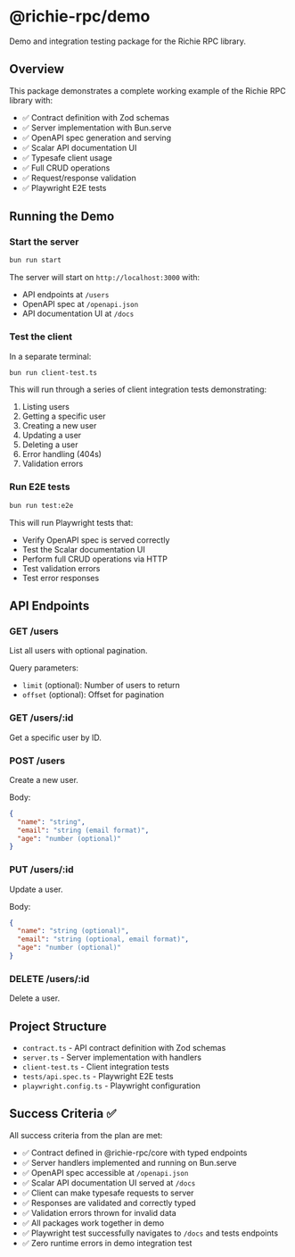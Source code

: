 # @richie-rpc/demo

Demo and integration testing package for the Richie RPC library.

## Overview

This package demonstrates a complete working example of the Richie RPC library with:

- ✅ Contract definition with Zod schemas
- ✅ Server implementation with Bun.serve
- ✅ OpenAPI spec generation and serving
- ✅ Scalar API documentation UI
- ✅ Typesafe client usage
- ✅ Full CRUD operations
- ✅ Request/response validation
- ✅ Playwright E2E tests

## Running the Demo

### Start the server

```bash
bun run start
```

The server will start on `http://localhost:3000` with:

- API endpoints at `/users`
- OpenAPI spec at `/openapi.json`
- API documentation UI at `/docs`

### Test the client

In a separate terminal:

```bash
bun run client-test.ts
```

This will run through a series of client integration tests demonstrating:

1. Listing users
2. Getting a specific user
3. Creating a new user
4. Updating a user
5. Deleting a user
6. Error handling (404s)
7. Validation errors

### Run E2E tests

```bash
bun run test:e2e
```

This will run Playwright tests that:

- Verify OpenAPI spec is served correctly
- Test the Scalar documentation UI
- Perform full CRUD operations via HTTP
- Test validation errors
- Test error responses

## API Endpoints

### GET /users
List all users with optional pagination.

Query parameters:
- `limit` (optional): Number of users to return
- `offset` (optional): Offset for pagination

### GET /users/:id
Get a specific user by ID.

### POST /users
Create a new user.

Body:
```json
{
  "name": "string",
  "email": "string (email format)",
  "age": "number (optional)"
}
```

### PUT /users/:id
Update a user.

Body:
```json
{
  "name": "string (optional)",
  "email": "string (optional, email format)",
  "age": "number (optional)"
}
```

### DELETE /users/:id
Delete a user.

## Project Structure

- `contract.ts` - API contract definition with Zod schemas
- `server.ts` - Server implementation with handlers
- `client-test.ts` - Client integration tests
- `tests/api.spec.ts` - Playwright E2E tests
- `playwright.config.ts` - Playwright configuration

## Success Criteria ✅

All success criteria from the plan are met:

- ✅ Contract defined in @richie-rpc/core with typed endpoints
- ✅ Server handlers implemented and running on Bun.serve
- ✅ OpenAPI spec accessible at `/openapi.json`
- ✅ Scalar API documentation UI served at `/docs`
- ✅ Client can make typesafe requests to server
- ✅ Responses are validated and correctly typed
- ✅ Validation errors thrown for invalid data
- ✅ All packages work together in demo
- ✅ Playwright test successfully navigates to `/docs` and tests endpoints
- ✅ Zero runtime errors in demo integration test

